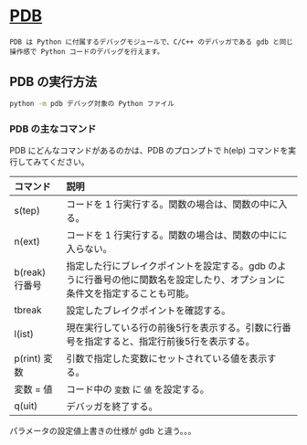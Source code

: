 [PDB](https://docs.python.org/ja/3/library/pdb.html)
===

```{note}
PDB は Python に付属するデバッグモジュールで、C/C++ のデバッガである gdb と同じ操作感で Python コードのデバッグを行えます。
```

## PDB の実行方法

```bash
python -m pdb デバッグ対象の Python ファイル
```

### PDB の主なコマンド

PDB にどんなコマンドがあるのかは、PDB のプロンプトで h(elp) コマンドを実行してみてください。

| コマンド       | 説明                                                                                                                         |
| :------------- | :--------------------------------------------------------------------------------------------------------------------------- |
| s(tep)         | コードを 1 行実行する。関数の場合は、関数の中に入る。                                                                        |
| n(ext)         | コードを 1 行実行する。関数の場合は、関数の中にに入らない。                                                                  |
| b(reak) 行番号 | 指定した行にブレイクポイントを設定する。gdb のように行番号の他に関数名を設定したり、オプションに条件文を指定することも可能。 |
| tbreak         | 設定したブレイクポイントを確認する。                                                                                         |
| l(ist)         | 現在実行している行の前後5行を表示する。引数に行番号を指定すると、指定行前後5行を表示する。                                   |
| p(rint) 変数   | 引数で指定した変数にセットされている値を表示する。                                                                           |
| 変数 = 値      | コード中の `変数` に `値` を設定する。                                                                                       |
| q(uit)         | デバッガを終了する。                                                                                                         |

パラメータの設定値上書きの仕様が gdb と違う。。。